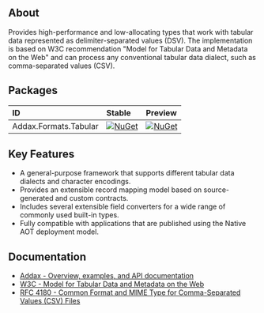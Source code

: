 ## About

Provides high-performance and low-allocating types that work with tabular data represented as delimiter-separated values (DSV). The implementation is based on W3C recommendation "Model for Tabular Data and Metadata on the Web" and can process any conventional tabular data dialect, such as comma-separated values (CSV).

## Packages

|ID|Stable|Preview|
|:-|:-|:-|
|Addax.Formats.Tabular|[![NuGet](https://img.shields.io/nuget/v/Addax.Formats.Tabular?style=flat-square)](https://nuget.org/packages/Addax.Formats.Tabular)|[![NuGet](https://img.shields.io/nuget/vpre/Addax.Formats.Tabular?style=flat-square)](https://nuget.org/packages/Addax.Formats.Tabular)|

## Key Features

- A general-purpose framework that supports different tabular data dialects and character encodings.
- Provides an extensible record mapping model based on source-generated and custom contracts.
- Includes several extensible field converters for a wide range of commonly used built-in types.
- Fully compatible with applications that are published using the Native AOT deployment model.

## Documentation

- [Addax - Overview, examples, and API documentation](https://alexanderkozlenko.github.io/addax)
- [W3C - Model for Tabular Data and Metadata on the Web](https://w3.org/TR/2015/REC-tabular-data-model-20151217)
- [RFC 4180 - Common Format and MIME Type for Comma-Separated Values (CSV) Files](https://datatracker.ietf.org/doc/html/rfc4180)
